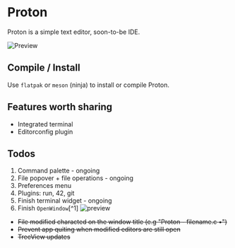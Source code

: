 # Proton

Proton is a simple text editor, soon-to-be IDE.

![Preview](https://imgur.com/D6Va4wi.png)

## Compile / Install
Use `flatpak` or `meson` (ninja) to install or compile Proton.

## Features worth sharing
- Integrated terminal
- Editorconfig plugin

## Todos
1. Command palette - ongoing
2. File popover + file operations - ongoing
3. Preferences menu
4. Plugins: run, 42, git
5. Finish terminal widget - ongoing
6. Finish `OpenWindow`[^1]
![preview](https://imgur.com/62uOokF.png)
- ~~File modified characted on the window title (e.g "Proton - filename.c •")~~
- ~~Prevent app quiting when modified editors are still open~~
- ~~TreeView updates~~
